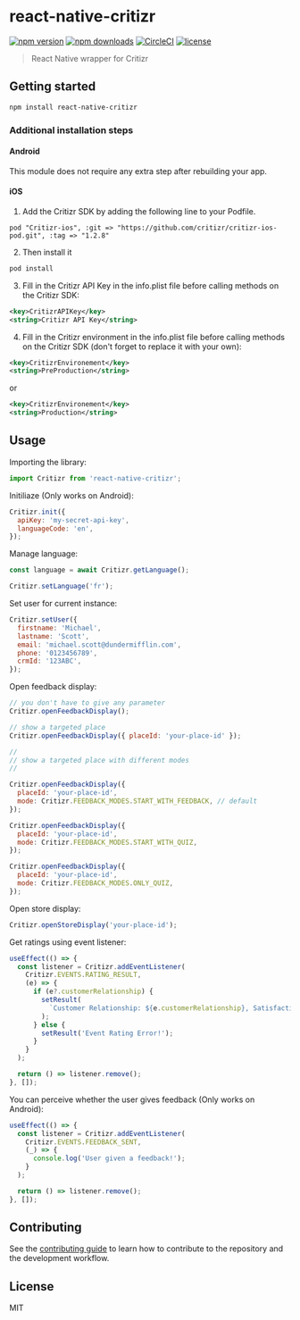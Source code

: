 # react-native-critizr

[![npm version](https://img.shields.io/npm/v/react-native-critizr.svg)](https://npmjs.com/package/react-native-critizr)
[![npm downloads](https://img.shields.io/npm/dt/react-native-critizr.svg)](https://npmjs.com/package/react-native-critizr)
[![CircleCI](https://circleci.com/gh/ridvanaltun/react-native-critizr/tree/master.svg?style=shield)](https://circleci.com/gh/ridvanaltun/react-native-critizr/tree/master)
[![license](https://img.shields.io/npm/l/react-native-critizr.svg)](https://github.com/ridvanaltun/react-native-critizr/blob/master/LICENSE)

> React Native wrapper for Critizr

## Getting started

```sh
npm install react-native-critizr
```

### Additional installation steps

#### Android

This module does not require any extra step after rebuilding your app.

#### iOS

1. Add the Critizr SDK by adding the following line to your Podfile.

```
pod "Critizr-ios", :git => "https://github.com/critizr/critizr-ios-pod.git", :tag => "1.2.8"
```

2. Then install it

```sh
pod install
```

3. Fill in the Critizr API Key in the info.plist file before calling methods on the Critizr SDK:

```xml
<key>CritizrAPIKey</key>
<string>Critizr API Key</string>
```

4. Fill in the Critizr environment in the info.plist file before calling methods on the Critizr SDK (don't forget to replace it with your own):

```xml
<key>CritizrEnvironement</key>
<string>PreProduction</string>
```

or

```xml
<key>CritizrEnvironement</key>
<string>Production</string>
```

## Usage

Importing the library:

```js
import Critizr from 'react-native-critizr';
```

Initiliaze (Only works on Android):

```js
Critizr.init({
  apiKey: 'my-secret-api-key',
  languageCode: 'en',
});
```

Manage language:

```js
const language = await Critizr.getLanguage();

Critizr.setLanguage('fr');
```

Set user for current instance:

```js
Critizr.setUser({
  firstname: 'Michael',
  lastname: 'Scott',
  email: 'michael.scott@dundermifflin.com',
  phone: '0123456789',
  crmId: '123ABC',
});
```

Open feedback display:

```js
// you don't have to give any parameter
Critizr.openFeedbackDisplay();

// show a targeted place
Critizr.openFeedbackDisplay({ placeId: 'your-place-id' });

//
// show a targeted place with different modes
//

Critizr.openFeedbackDisplay({
  placeId: 'your-place-id',
  mode: Critizr.FEEDBACK_MODES.START_WITH_FEEDBACK, // default
});

Critizr.openFeedbackDisplay({
  placeId: 'your-place-id',
  mode: Critizr.FEEDBACK_MODES.START_WITH_QUIZ,
});

Critizr.openFeedbackDisplay({
  placeId: 'your-place-id',
  mode: Critizr.FEEDBACK_MODES.ONLY_QUIZ,
});
```

Open store display:

```js
Critizr.openStoreDisplay('your-place-id');
```

Get ratings using event listener:

```js
useEffect(() => {
  const listener = Critizr.addEventListener(
    Critizr.EVENTS.RATING_RESULT,
    (e) => {
      if (e?.customerRelationship) {
        setResult(
          `Customer Relationship: ${e.customerRelationship}, Satisfaction: ${e.satisfaction}`
        );
      } else {
        setResult('Event Rating Error!');
      }
    }
  );

  return () => listener.remove();
}, []);
```

You can perceive whether the user gives feedback (Only works on Android):

```js
useEffect(() => {
  const listener = Critizr.addEventListener(
    Critizr.EVENTS.FEEDBACK_SENT,
    (_) => {
      console.log('User given a feedback!');
    }
  );

  return () => listener.remove();
}, []);
```

## Contributing

See the [contributing guide](CONTRIBUTING.md) to learn how to contribute to the repository and the development workflow.

## License

MIT
